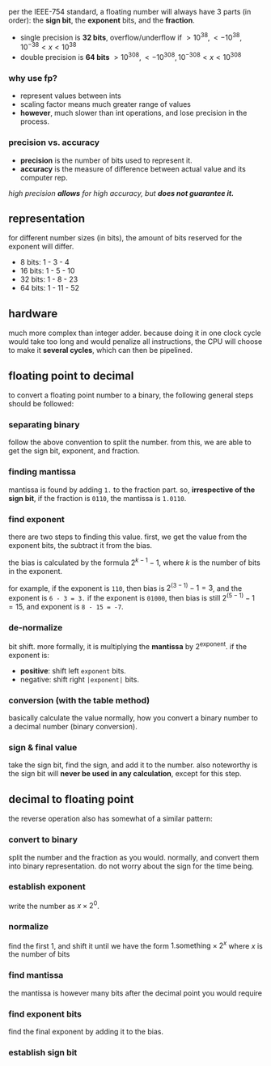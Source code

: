 per the IEEE-754 standard, a floating number will always have 3 parts (in order): the **sign bit**, the **exponent** bits, and the **fraction**.
- single precision is **32 bits**, overflow/underflow if $>10^{38}, <-10^{38}, 10^{-38} < x < 10^{38}$
- double precision is **64 bits** $>10^{308}, <-10^{308}, 10^{-308} < x < 10^{308}$
### why use fp?
- represent values between ints
- scaling factor means much greater range of values
- **however**, much slower than int operations, and lose precision in the process.
### precision vs. accuracy
- **precision** is the number of bits used to represent it.
- **accuracy** is the measure of difference between actual value and its computer rep.

*high precision **allows** for high accuracy, but **does not guarantee it.***
## representation
for different number sizes (in bits), the amount of bits reserved for the exponent will differ.
- 8 bits: 1 - 3 - 4
- 16 bits: 1 - 5 - 10
- 32 bits: 1 - 8 - 23
- 64 bits: 1 - 11 - 52
## hardware
much more complex than integer adder. because doing it in one clock cycle would take too long and would penalize all instructions, the CPU will choose to make it **several cycles**, which can then be pipelined.
## floating point to decimal
to convert a floating point number to a binary, the following general steps should be followed:
### separating binary
follow the above convention to split the number. from this, we are able to get the sign bit, exponent, and fraction.
### finding mantissa
mantissa is found by adding `1.` to the fraction part. so, **irrespective of the sign bit**, if the fraction is `0110`, the mantissa is `1.0110`.
### find exponent
there are two steps to finding this value. first, we get the value from the exponent bits, the subtract it from the bias. 

the bias is calculated by the formula $2^{k - 1} - 1$, where $k$ is the number of bits in the exponent.

for example, if the exponent is `110`, then bias is $2^{(3 - 1)}-1=3$, and the exponent is `6 - 3 = 3.` if the exponent is `01000`, then bias is still $2^{(5 - 1)}-1=15$, and exponent is `8 - 15 = -7`.
### de-normalize
bit shift. more formally, it is multiplying the **mantissa** by $2^\text{exponent}$. if the exponent is:
- **positive**: shift left `exponent` bits.
- negative: shift right `|exponent|` bits.
### conversion (with the table method)
basically calculate the value normally, how you convert a binary number to a decimal number (binary conversion).
### sign & final value
take the sign bit, find the sign, and add it to the number. also noteworthy is the sign bit will **never be used in any calculation**, except for this step.

## decimal to floating point
the reverse operation also has somewhat of a similar pattern:
### convert to binary
split the number and the fraction as you would. normally, and convert them into binary representation. do not worry about the sign for the time being.
### establish exponent
write the number as $x \times {2}^0$.
### normalize
find the first 1, and shift it until we have the form $1.\text{something} \times 2^x$ where $x$ is the number of bits
### find mantissa
the mantissa is however many bits after the decimal point you would require
### find exponent bits
find the final exponent by adding it to the bias.
### establish sign bit

